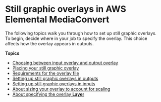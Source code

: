 # Still graphic overlays in AWS Elemental MediaConvert<a name="setting-up-a-graphic-overlay"></a>

The following topics walk you through how to set up still graphic overlays\. To begin, decide where in your job to specify the overlay\. This choice affects how the overlay appears in outputs\.

**Topics**
+ [Choosing between input overlay and output overlay](choosing-between-input-overlay-and-output-overlay.md)
+ [Placing your still graphic overlay](placing-your-still-graphic-overlay.md)
+ [Requirements for the overlay file](requirements-for-the-overlay-file.md)
+ [Setting up still graphic overlays in outputs](setting-up-still-graphic-overlays-in-outputs.md)
+ [Setting up still graphic overlays in inputs](setting-up-still-graphic-overlays-in-inputs.md)
+ [About sizing your overlay to account for scaling](about-overlay-scaling.md)
+ [About specifying the overlay **Layer**](using-multiple-overlays.md)